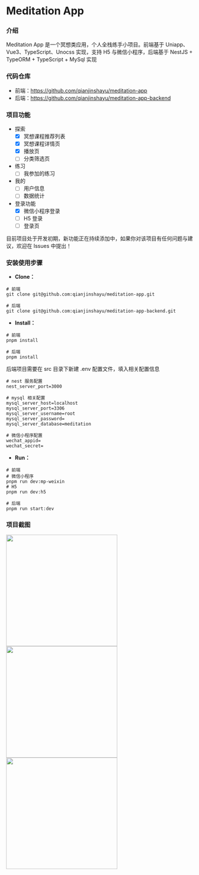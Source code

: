 # Meditation App

### 介绍

Meditation App 是一个冥想类应用，个人全栈练手小项目。前端基于 Uniapp、Vue3、TypeScript、Unocss 实现，支持 H5 与微信小程序，后端基于 NestJS + TypeORM + TypeScript + MySql 实现

### 代码仓库

- 前端：https://github.com/qianjinshayu/meditation-app
- 后端：https://github.com/qianjinshayu/meditation-app-backend

### 项目功能

- 探索
  - [x] 冥想课程推荐列表
  - [x] 冥想课程详情页
  - [x] 播放页
  - [ ] 分类筛选页
- 练习
  - [ ] 我参加的练习
- 我的
  - [ ] 用户信息
  - [ ] 数据统计
- 登录功能
  - [x] 微信小程序登录
  - [ ] H5 登录
  - [ ] 登录页

目前项目处于开发初期，新功能正在持续添加中，如果你对该项目有任何问题与建议，欢迎在 Issues 中提出！

### 安装使用步骤

- **Clone：**

```text
# 前端
git clone git@github.com:qianjinshayu/meditation-app.git

# 后端
git clone git@github.com:qianjinshayu/meditation-app-backend.git
```

- **Install：**

```text
# 前端
pnpm install

# 后端
pnpm install
```

后端项目需要在 src 目录下新建 .env 配置文件，填入相关配置信息

```
# nest 服务配置
nest_server_port=3000

# mysql 相关配置
mysql_server_host=localhost
mysql_server_port=3306
mysql_server_username=root
mysql_server_password=
mysql_server_database=meditation

# 微信小程序配置
wechat_appid=
wechat_secret=
```

- **Run：**

```text
# 前端
# 微信小程序
pnpm run dev:mp-weixin
# H5
pnpm run dev:h5

# 后端
pnpm run start:dev
```

### 项目截图

<img width="300px" src="https://course-service-oss.oss-cn-shanghai.aliyuncs.com/avatar/Snipaste_2024-10-23_23-13-03.png" />

<img width="300px" src="https://course-service-oss.oss-cn-shanghai.aliyuncs.com/avatar/Snipaste_2024-10-23_23-13-20.png" />

<img width="300px" src="https://course-service-oss.oss-cn-shanghai.aliyuncs.com/avatar/Snipaste_2024-10-23_23-13-39.png" />
